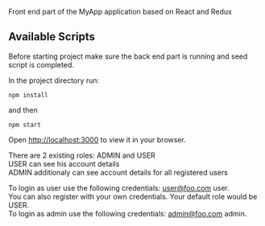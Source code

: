 Front end part of the MyApp application based on React and Redux

## Available Scripts

Before starting project make sure the back end part is running and seed script is completed.

In the project directory run:

```terminal
npm install
```
and then

```terminal
npm start
```

Open [http://localhost:3000](http://localhost:3000) to view it in your browser.  

There are 2 existing roles: ADMIN and USER  
USER can see his account details  
ADMIN additionaly can see account details for all registered users  

To login as user use the following credentials: user@foo.com user.  
You can also register with your own credentials. Your default role would be USER.   
To login as admin use the following credentials: admin@foo.com admin.  
